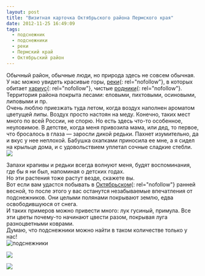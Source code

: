 ```yaml
---
layout: post
title: "Визитная карточка Октябрьского района Пермского края"
date: 2012-11-25 16:49:09
tags:
  - подснежник
  - подснежники
  - реки
  - Пермский край
  - Октябрьский район
---
```

Обычный район, обычные люди, но природа здесь не совсем обычная. У нас
можно увидеть красивые горы, [реки][1]{: rel="nofollow"}, в которых
обитает [хариус][2]{: rel="nofollow"}, чистые [родники][3]{:
rel="nofollow"}. Территория района покрыта лесами: еловыми, пихтовыми,
осиновыми, липовыми и пр.   
Очень люблю приезжать туда летом, когда воздух наполнен ароматом
цветущей липы. Воздух просто настоян на меду. Конечно, таких мест много
по всей России, не спорю. Но есть здесь что-то особенное, неуловимое. В
детстве, когда меня привозила мама, или дед, то первое, что бросалось в
глаза — заросли дикой редьки. Пахнет изумительно, да и вкус у нее
неплохой. Бабушка охапками приносила ее мне, а я сидел на крыльце дома,
и с удовольствием уплетал сочные сладкие стебли.  
![](http://fishingguru.ru/uploads/images/00/00/01/2012/11/25/fdc136.jpg)

Запахи крапивы и редьки всегда волнуют меня, будят воспоминания, где бы
я ни был, напоминая о детских годах.  
Но эти растения тоже растут везде, скажете вы.  
Вот если вам удастся побывать в [Октябрьском][4]{: rel="nofollow"}
ранней весной, то после этого у вас останутся незабываемые впечатления
от подснежников. Они целыми полянами покрывают землю, едва
освободившуюся от снега.  
И таких примеров можно привести много: лук гусиный, примула. Все эти
цветы почему-то начинают цвести разом, покрывая луга разноцветными
коврами.  
Думаю, что подснежники можно найти в таком количестве только у нас!  
![подснежники](http://fishingguru.ru/uploads/images/00/00/01/2012/11/25/d43284.jpg)

![](http://fishingguru.ru/uploads/images/00/00/01/2012/11/25/b4b249.jpg)

![](http://fishingguru.ru/uploads/images/00/00/01/2012/11/25/8035d2.jpg)



[1]: http://fishingguru.ru/blog/Ribalka_dlia_vseh/136.html
[2]: http://fishingguru.ru/blog/riba_osobennosti/86.html
[3]: http://fishingguru.ru/blog/Ribalka_dlia_vseh/95.html
[4]: http://fishingguru.ru/blog/Ribalka_dlia_vseh/112.html
